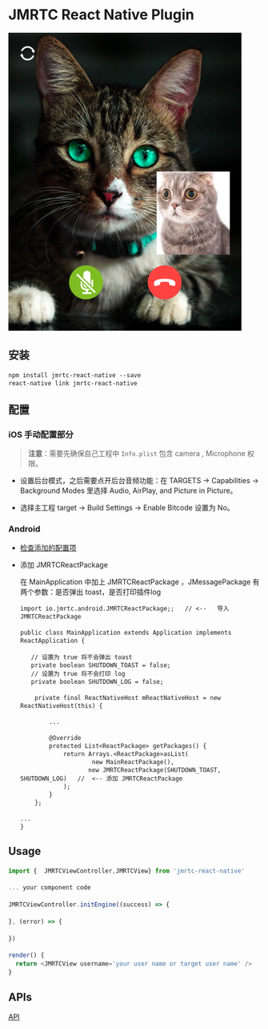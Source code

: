 # JMRTC React Native Plugin

![](./document/rctvideo.png)

## 安装

```shell
npm install jmrtc-react-native --save
react-native link jmrtc-react-native
```

## 配置

### iOS 手动配置部分

> **注意**：需要先确保自己工程中 `Info.plist` 包含 camera , Microphone  权限。

- 设置后台模式，之后需要点开后台音频功能：在 TARGETS -> Capabilities -> Background Modes 里选择 Audio, AirPlay, and Picture in Picture。


- 选择主工程 target -> Build Settings -> Enable Bitcode 设置为 No。

### Android
* [检查添加的配置项](document/check_android.md)

* 添加 JMRTCReactPackage

  在 MainApplication 中加上 JMRTCReactPackage ，JMessagePackage 有两个参数：是否弹出 toast，是否打印插件log

  ```
  import io.jmrtc.android.JMRTCReactPackage;;   // <--   导入 JMRTCReactPackage

  public class MainApplication extends Application implements ReactApplication {

     // 设置为 true 将不会弹出 toast
     private boolean SHUTDOWN_TOAST = false;
     // 设置为 true 将不会打印 log
     private boolean SHUTDOWN_LOG = false;

      private final ReactNativeHost mReactNativeHost = new ReactNativeHost(this) {

          ...

          @Override
          protected List<ReactPackage> getPackages() {
              return Arrays.<ReactPackage>asList(
                      new MainReactPackage(),
                     new JMRTCReactPackage(SHUTDOWN_TOAST, SHUTDOWN_LOG)   //  <-- 添加 JMRTCReactPackage
              );
          }
      };

  ...
  }
  ```

## Usage

```javascript
import {  JMRTCViewController,JMRTCView} from 'jmrtc-react-native'

... your component code 

JMRTCViewController.initEngine((success) => {
  
}, (error) => {
  
})

render() {
  return <JMRTCView username='your user name or target user name' />
}
```



## APIs

[API](document/api.md)
